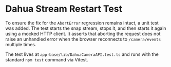 # Dahua Stream Restart Test

To ensure the fix for the `AbortError` regression remains intact, a unit test was added.
The test starts the snap stream, stops it, and then starts it again using a mocked
HTTP client. It asserts that aborting the request does not raise an unhandled
error when the browser reconnects to `/camera/events` multiple times.

The test lives at `app-base/lib/DahuaCameraAPI.test.ts` and runs
with the standard `npm test` command via Vitest.
